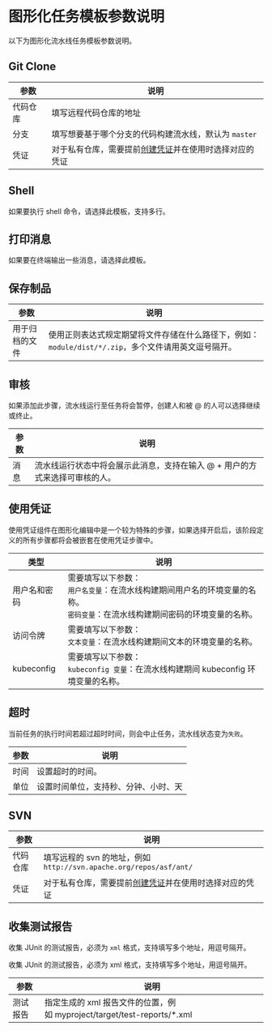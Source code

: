 # 图形化任务模板参数说明

以下为图形化流水线任务模板参数说明。

## Git Clone

| 参数     | 说明                                                     |
| -------- | -------------------------------------------------------- |
| 代码仓库 | 填写远程代码仓库的地址                                 |
| 分支     | 填写想要基于哪个分支的代码构建流水线，默认为 `master`             |
| 凭证     | 对于私有仓库，需要提前[创建凭证](../credential.md)并在使用时选择对应的凭证 |

## Shell

如果要执行 shell 命令，请选择此模板，支持多行。

## 打印消息

如果要在终端输出一些消息，请选择此模板。

## 保存制品

| 参数           | 说明                                                         |
| -------------- | ------------------------------------------------------------ |
| 用于归档的文件 | 使用正则表达式规定期望将文件存储在什么路径下，例如：`module/dist/*/.zip`，多个文件请用英文逗号隔开。 |

## 审核

如果添加此步骤，流水线运行至任务将会暂停，创建人和被 @ 的人可以选择继续或终止。

| 参数 | 说明                                                         |
| ---- | ------------------------------------------------------------ |
| 消息 | 流水线运行状态中将会展示此消息，支持在输入 @ + 用户的方式来选择可审核的人。 |

## 使用凭证

使用凭证组件在图形化编辑中是一个较为特殊的步骤，如果选择开启后，该阶段定义的所有步骤都将会被嵌套在使用凭证步骤中。

| 类型         | 说明                                                         |
| ------------ | ------------------------------------------------------------ |
| 用户名和密码 | 需要填写以下参数：<br />`用户名变量`：在流水线构建期间用户名的环境变量的名称。<br />`密码变量`：在流水线构建期间密码的环境变量的名称。 |
| 访问令牌     | 需要填写以下参数：<br />`文本变量`：在流水线构建期间文本的环境变量的名称。 |
| kubeconfig   | 需要填写以下参数：<br />`kubeconfig 变量`：在流水线构建期间 kubeconfig 环境变量的名称。 |

## 超时

当前任务的执行时间若超过超时时间，则会中止任务，流水线状态变为`失败`。

| 参数 | 说明                                   |
| ---- | -------------------------------------- |
| 时间 | 设置超时的时间。                       |
| 单位 | 设置时间单位，支持秒、分钟、小时、天 |

## SVN

| 参数 | 说明 |
| --- | --- |
| 代码仓库 | 填写远程的 svn 的地址，例如 `http://svn.apache.org/repos/asf/ant/` |
| 凭证 | 对于私有仓库，需要提前[创建凭证](../credential.md)并在使用时选择对应的凭证 |

## 收集测试报告

收集 JUnit 的测试报告，必须为 `xml` 格式，支持填写多个地址，用逗号隔开。

收集 JUnit 的测试报告，必须为 xml 格式，支持填写多个地址，用逗号隔开。

| 参数 | 说明 |
| --- | --- |
| 测试报告 | 指定生成的 xml 报告文件的位置，例如 myproject/target/test-reports/*.xml |